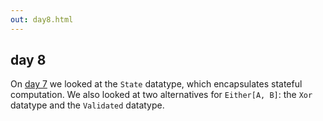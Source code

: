```yaml
---
out: day8.html
---
```


  [day7]: day7.html

day 8
-----

On [day 7][day7] we looked at the `State` datatype, which encapsulates stateful computation.
We also looked at two alternatives for `Either[A, B]`: the `Xor` datatype and the `Validated` datatype.
